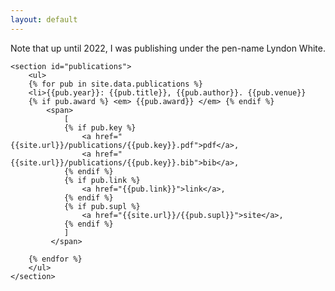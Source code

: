 ```yaml
---
layout: default
---
```

<div>
    <section>
    Note that up until 2022, I was publishing under the pen-name Lyndon White.
    </section>

    <section id="publications">
        <ul>
        {% for pub in site.data.publications %}
        <li>{{pub.year}}: {{pub.title}}, {{pub.author}}. {{pub.venue}} 
	    {% if pub.award %} <em> {{pub.award}} </em> {% endif %}
            <span>
                [
                {% if pub.key %}
                    <a href="{{site.url}}/publications/{{pub.key}}.pdf">pdf</a>,
                    <a href="{{site.url}}/publications/{{pub.key}}.bib">bib</a>,
                {% endif %}
                {% if pub.link %}
                    <a href="{{pub.link}}">link</a>,
                {% endif %}
                {% if pub.supl %}
                    <a href="{{site.url}}/{{pub.supl}}">site</a>,
                {% endif %}
                ]
             </span>
        
        {% endfor %}
        </ul>
    </section>
</div>
